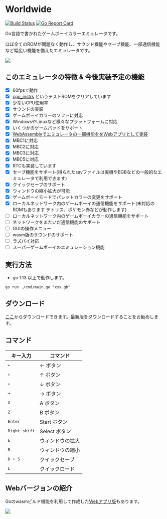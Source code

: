 # Worldwide
[![Build Status](https://travis-ci.com/Akatsuki-py/Worldwide.svg?branch=master)](https://travis-ci.com/Akatsuki-py/Worldwide)
[![Go Report Card](https://goreportcard.com/badge/github.com/Akatsuki-py/Worldwide)](https://goreportcard.com/report/github.com/Akatsuki-py/Worldwide)

Go言語で書かれたゲームボーイカラーエミュレータです。  

ほぼ全てのROMが問題なく動作し、サウンド機能やセーブ機能、一部通信機能など幅広い機能を備えたエミュレータです。

<img src="https://imgur.com/rCduRUc.gif">

## このエミュレータの特徴 & 今後実装予定の機能
- [x] 60fpsで動作
- [x] [cpu_instrs](https://github.com/retrio/gb-test-roms/tree/master/cpu_instrs) というテストROMをクリアしています
- [x] 少ないCPU使用率
- [x] サウンドの実装
- [x] ゲームボーイカラーのソフトに対応
- [x] WindowsやLinuxなど様々なプラットフォームに対応
- [x] いくつかのゲームパッドをサポート
- [x] [WebAssemblyでエミュレータの一部機能ををWebアプリとして実装](https://akatsuki-py.github.io/Worldwide/wasm.html)
- [x] MBC1に対応
- [x] MBC2に対応
- [x] MBC3に対応
- [x] MBC5に対応
- [x] RTCも実装しています
- [x] セーブ機能をサポート(得られたsavファイルは実機やBGBなどの一般的なエミュレータで利用できます)
- [x] クイックセーブのサポート
- [x] ウィンドウの縮小拡大が可能
- [x] ゲームボーイモードでパレットカラーの変更をサポート
- [x] ローカルネットワーク内のゲームボーイの通信機能をサポート(未対応のROMもあります テトリス、ポケモン赤などが動作します)
- [ ] ローカルネットワーク内のゲームボーイカラーの通信機能をサポート
- [ ] ネットワークをまたいだ通信機能のサポート
- [ ] GUIの操作メニュー
- [ ] wasm版のサウンドのサポート
- [ ] ラズパイ対応
- [ ] スーパーゲームボーイのエミュレーション機能

## 実行方法

- go 1.13 以上で動作します。

```
go run ./cmd/main.go "xxx.gb"
```

## ダウンロード

[ここ](https://github.com/Akatsuki-py/Worldwide/releases)からダウンロードできます。最新版をダウンロードすることをお勧めします。

## コマンド

| キー入力             | コマンド      |
| -------------------- | ------------- |
| <kbd>&larr;</kbd>    | &larr; ボタン |
| <kbd>&uarr;</kbd>    | &uarr; ボタン |
| <kbd>&darr;</kbd>    | &darr; ボタン |
| <kbd>&rarr;</kbd>    | &rarr; ボタン |
| <kbd>X</kbd>         | A ボタン      |
| <kbd>Z</kbd>         | B ボタン      |
| <kbd>Enter</kbd>     | Start ボタン  |
| <kbd>Right shift</kbd> | Select ボタン |
| <kbd>E</kbd>         | ウィンドウの拡大  |
| <kbd>R</kbd>         | ウィンドウの縮小 |
| <kbd>D + S</kbd>     | クイックセーブ  |
| <kbd>L</kbd>         | クイックロード |

## Webバージョンの紹介

Goのwasmビルド機能を利用して作成した[Webアプリ版](https://akatsuki-py.github.io/Worldwide/)もあります。


<img src="https://imgur.com/7ZJxQIu.png">
